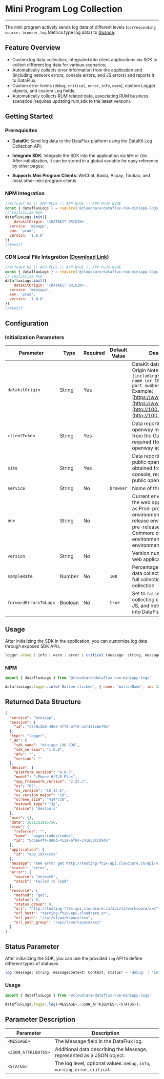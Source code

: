 # Mini Program Log Collection

---

The mini program actively sends log data of different levels (`corresponding source: browser_log` Metrics type log data) to [Guance](https://www.guance.com/).

## Feature Overview

- Custom log data collection, integrated into client applications via SDK to collect different log data for various scenarios;
- Automatically collects error information from the application end (including network errors, console errors, and JS errors) and reports it to DataFlux;
- Custom error levels (`debug`, `critical`, `error`, `info`, `warn`), custom Logger objects, and custom Log fields;
- Automatically collects [RUM](../real-user-monitoring/miniapp/app-access.md) related data, associating RUM business scenarios (requires updating rum,sdk to the latest version).

## Getting Started

### Prerequisites

- **DataKit**: Send log data to the DataFlux platform using the DataKit Log Collection API;

- **Integrate SDK**: Integrate the SDK into the application via `NPM` or `CDN`. After initialization, it can be stored in a global variable for easy reference by other pages;

- **Supports Mini Program Clients**: WeChat, Baidu, Alipay, Toutiao, and most other mini program clients.

### NPM Integration

```javascript
//#ifndef H5 || APP-PLUS || APP-NVUE || APP-PLUS-NVUE
const { datafluxLogs } = require('@cloudcare/dataflux-rum-miniapp-logs')
// Initialize Rum
datafluxLogs.init({
	datakitOrigin: '<DATAKIT ORIGIN>',
  service: 'minapp',
  env: 'prod',
  version: '1.0.0'
})
//#endif
```

### CDN Local File Integration ([Download Link](https://static.guance.com/miniapp-sdk/v1/dataflux-rum-miniapp-logs.js))

```javascript
//#ifndef H5 || APP-PLUS || APP-NVUE || APP-PLUS-NVUE
const { datafluxLogs } = require('@cloudcare/dataflux-rum-miniapp-logs')
// Initialize Rum
datafluxLogs.init({
	datakitOrigin: '<DATAKIT ORIGIN>',
  service: 'miniapp',
  env: 'prod',
  version: '1.0.0'
})
//#endif
```

## Configuration

### Initialization Parameters

| Parameter          | Type   | Required | Default Value | Description                                                                                                                                                                                                 |
| ------------------ | ------ | -------- | ------------- | ----------------------------------------------------------------------------------------------------------------------------------------------------------------------------------------------------------- |
| `datakitOrigin`    | String | Yes      |               | DataKit data reporting Origin Note: `protocol (including: //), domain name (or IP address)[and port number]`<br>Example: [https://www.datakit.com](https://www.datakit.com), [http://100.20.34.3:8088](http://100.20.34.3:8088) |
| `clientToken`      | String | Yes      |               | Data reporting token in openway mode, obtained from the Guance console, required (for public openway access).                                                                                               |
| `site`             | String | Yes      |               | Data reporting URL in public openway mode, obtained from the Guance console, required (for public openway access).                                                                                          |
| `service`          | String | No       | `browser`     | Name of the log Service                                                                                                                                                                                     |
| `env`              | String | No       |               | Current environment of the web application, such as Prod: production environment; Gray: gray release environment; Pre: pre-release environment; Common: daily environment; Local: local environment.         |
| `version`          | String | No       |               | Version number of the web application                                                                                                                                                                       |
| `sampleRate`       | Number | No       | `100`         | Percentage of Metrics data collected: `100` means full collection, `0` means no collection                                                                                                                   |
| `forwardErrorsToLogs` | Boolean | No       | `true`        | Set to `false` to stop collecting console.error, JS, and network errors into DataFlux log data                                                                                                               |

## Usage

After initializing the SDK in the application, you can customize log data through exposed SDK APIs.

```javascript
logger.debug | info | warn | error | critical (message: string, messageContext = Context)
```

### NPM

```javascript
import { datafluxLogs } from '@cloudcare/dataflux-rum-miniapp-logs'

datafluxLogs.logger.info('Button clicked', { name: 'buttonName', id: 123 })
```

## Returned Data Structure

```json
{
  "service": "miniapp",
  "session": {
    "id": "c549c2b8-4955-4f74-b7f8-a5f42fc6e79b"
  },
  "type": "logger",
  "_dd": {
    "sdk_name": "miniapp LOG SDK",
    "sdk_version": "1.0.0",
    "env": "",
    "version": ""
  },
  "device": {
    "platform_version": "8.0.5",
    "model": "iPhone 6/7/8 Plus",
    "app_framework_version": "2.23.3",
    "os": "OS",
    "os_version": "10.14.6",
    "os_version_major": "10",
    "screen_size": "414*736",
    "network_type": "3g",
    "divice": "devtools"
  },
  "user": {},
  "date": 1621321916756,
  "view": {
    "referrer": "",
    "name": "pages/index/index",
    "id": "5dce64f4-8d6d-411a-af84-c41653ccd94a"
  },
  "application": {
    "id": "app_idxxxxxx"
  },
  "message": "XHR error get http://testing-ft2x-api.cloudcare.cn/api/v1/workspace/xxx",
  "status": "error",
  "error": {
    "source": "network",
    "stack": "Failed to load"
  },
  "resource": {
    "method": "get",
    "status": 0,
    "status_group": 0,
    "url": "http://testing-ft2x-api.cloudcare.cn/api/v1/workspace/xxx",
    "url_host": "testing-ft2x-api.cloudcare.cn",
    "url_path": "/api/v1/workspace/xxx",
    "url_path_group": "/api/?/workspace/xxx"
  }
}
```

## Status Parameter

After initializing the SDK, you can use the provided `log` API to define different types of statuses.

```javascript
log (message: string, messageContext: Context, status? = 'debug' | 'info' | 'warning' | 'error' | 'critical')
```

### Usage

```javascript
import { datafluxLogs } from '@cloudcare/dataflux-rum-miniapp-logs'

datafluxLogs.logger.log(<MESSAGE>,<JSON_ATTRIBUTES>,<STATUS>);
```

## Parameter Description

| Parameter           | Description                                                                                           |
| ------------------- | ----------------------------------------------------------------------------------------------------- |
| `<MESSAGE>`         | The Message field in the DataFlux log.                                                                |
| `<JSON_ATTRIBUTES>` | Additional data describing the Message, represented as a JSON object.                                  |
| `<STATUS>`          | The log level, optional values: `debug`, `info`, `warning`, `error`, `critical`.                     |